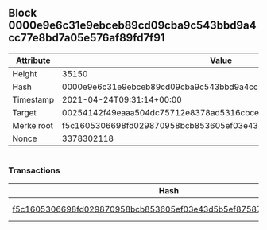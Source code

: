 ## Block 0000e9e6c31e9ebceb89cd09cba9c543bbd9a4cc77e8bd7a05e576af89fd7f91

Attribute | Value
--- | ---
Height | 35150
Hash | 0000e9e6c31e9ebceb89cd09cba9c543bbd9a4cc77e8bd7a05e576af89fd7f91
Timestamp | 2021-04-24T09:31:14+00:00
Target | 00254142f49eaaa504dc75712e8378ad5316cbcead634704b3734b6271167cc4
Merke root | f5c1605306698fd029870958bcb853605ef03e43d5b5ef875874f66cb55533b1
Nonce | 3378302118

```

```

### Transactions

Hash | Amount
--- | ---
[f5c1605306698fd029870958bcb853605ef03e43d5b5ef875874f66cb55533b1](f5c1605306698fd029870958bcb853605ef03e43d5b5ef875874f66cb55533b1.md) | 10.00000000 SKEPTI 
